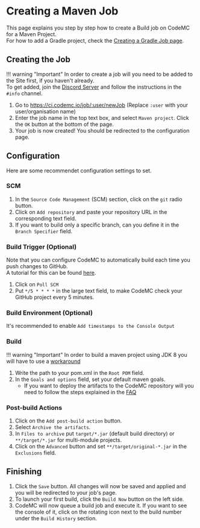 [Discord]: https://discord.gg/AGcFMu6

# Creating a Maven Job
This page explains you step by step how to create a Build job on CodeMC for a Maven Project.  
For how to add a Gradle project, check the [Creating a Gradle Job page](../gradle).

## Creating the Job

!!! warning "Important"
    In order to create a job will you need to be added to the Site first, if you haven't already.  
    To get added, join the [Discord Server][Discord] and follow the instructions in the `#info` channel.

1. Go to https://ci.codemc.io/job/:user/newJob (Replace `:user` with your user/organisation name)
2. Enter the job name in the top text box, and select `Maven project`. Click the `OK` button at the bottom of the page.
3. Your job is now created! You should be redirected to the configuration page.

## Configuration
Here are some recommendet configuration settings to set.

### SCM

1. In the `Source Code Management` (SCM) section, click on the `git` radio button.
2. Click on `Add repository` and paste your repository URL in the corresponding text field.
3. If you want to build only a specific branch, can you define it in the `Branch Specifier` field.

### Build Trigger (Optional)
Note that you can configure CodeMC to automatically build each time you push changes to GitHub.  
A tutorial for this can be found [here](../github-integration#automatically-build).

1. Click on `Poll SCM`
2. Put `*/5 * * * *` in the large text field, to make CodeMC check your GitHub project every 5 minutes.

### Build Environment (Optional)
It's recommended to enable `Add timestamps to the Console Output`

### Build

!!! warning "Important"
    In order to build a maven project using JDK 8 you will have to use a [workaround](https://github.com/CodeMC/Documentation/blob/master/docs/faq.md#how-to-build-a-jdk-8-maven-project)

1. Write the path to your pom.xml in the `Root POM` field.
2. In the `Goals and options` field, set your default maven goals.
    - If you want to deploy the artifacts to the CodeMC repository will you need to follow the steps explained in the [FAQ](../../faq#how-can-i-deploy-my-maven-artefacts-to-the-codemc-repository)

### Post-build Actions

1. Click on the `Add post-build action` button.
2. Select `Archive the artifacts`.
3. In `Files to archive` put `target/*.jar` (default build directory) or `**/target/*.jar` for multi-module projects.
4. Click on the `Advanced` button and set `**/target/original-*.jar` in the `Exclusions` field.

## Finishing

1. Click the `Save` button. All changes will now be saved and applied and you will be redirected to your job's page.
2. To launch your first build, click the `Build Now` button on the left side.
3. CodeMC will now queue a build job and execute it. If you want to see the console of it, click on the rotating icon next to the build number under the `Build History` section.
